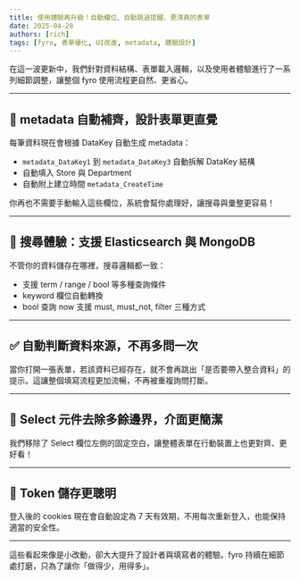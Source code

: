 ```yaml
---
title: 使用體驗再升級！自動欄位、自動跳過提醒、更清爽的表單
date: 2025-04-28
authors: [rich]
tags: [fyro, 表單優化, UI改進, metadata, 體驗設計]
---
```


在這一波更新中，我們針對資料結構、表單載入邏輯，以及使用者體驗進行了一系列細節調整，讓整個 fyro 使用流程更自然、更省心。

---

## 🧠 metadata 自動補齊，設計表單更直覺

每筆資料現在會根據 DataKey 自動生成 metadata：

- `metadata_DataKey1` 到 `metadata_DataKey3` 自動拆解 DataKey 結構
- 自動填入 Store 與 Department
- 自動附上建立時間 `metadata_CreateTime`

你再也不需要手動輸入這些欄位，系統會幫你處理好，讓搜尋與彙整更容易！

---

## 🧩 搜尋體驗：支援 Elasticsearch 與 MongoDB

不管你的資料儲存在哪裡，搜尋邏輯都一致：

- 支援 term / range / bool 等多種查詢條件
- keyword 欄位自動轉換
- bool 查詢 now 支援 must, must_not, filter 三種方式

---

## ✅ 自動判斷資料來源，不再多問一次

當你打開一張表單，若該資料已經存在，就不會再跳出「是否要帶入整合資料」的提示。這讓整個填寫流程更加流暢，不再被重複詢問打斷。

---

## 🧼 Select 元件去除多餘邊界，介面更簡潔

我們移除了 Select 欄位左側的固定空白，讓整體表單在行動裝置上也更對齊、更好看！

---

## 🍪 Token 儲存更聰明

登入後的 cookies 現在會自動設定為 7 天有效期，不用每次重新登入，也能保持適當的安全性。

---

這些看起來像是小改動，卻大大提升了設計者與填寫者的體驗。fyro 持續在細節處打磨，只為了讓你「做得少，用得多」。

